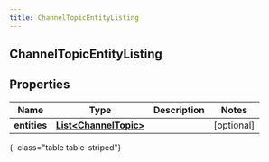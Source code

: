 ```yaml
---
title: ChannelTopicEntityListing
---
```

## ChannelTopicEntityListing


## Properties

| Name | Type | Description | Notes |
| ------------ | ------------- | ------------- | ------------- |
| **entities** | <!----><!---->[**List&lt;ChannelTopic&gt;**](ChannelTopic.html)<!----> |  |  [optional] |
{: class="table table-striped"}



